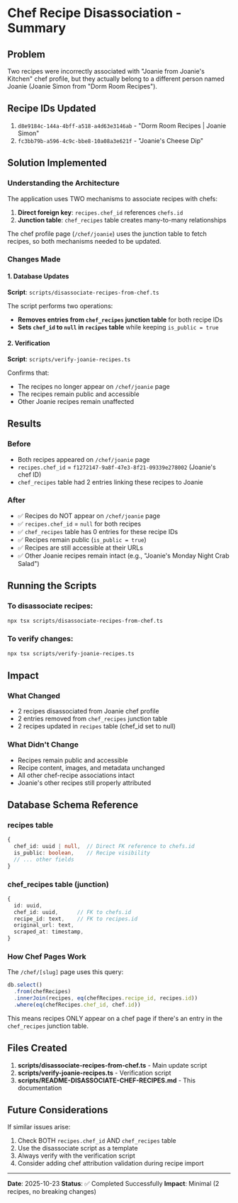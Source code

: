 # Chef Recipe Disassociation - Summary

## Problem
Two recipes were incorrectly associated with "Joanie from Joanie's Kitchen" chef profile, but they actually belong to a different person named Joanie (Joanie Simon from "Dorm Room Recipes").

## Recipe IDs Updated
1. `d8e9184c-144a-4bff-a518-a4d63e3146ab` - "Dorm Room Recipes | Joanie Simon"
2. `fc3bb79b-a596-4c9c-bbe8-10a08a3e621f` - "Joanie's Cheese Dip"

## Solution Implemented

### Understanding the Architecture
The application uses TWO mechanisms to associate recipes with chefs:

1. **Direct foreign key**: `recipes.chef_id` references `chefs.id`
2. **Junction table**: `chef_recipes` table creates many-to-many relationships

The chef profile page (`/chef/joanie`) uses the junction table to fetch recipes, so both mechanisms needed to be updated.

### Changes Made

#### 1. Database Updates
**Script**: `scripts/disassociate-recipes-from-chef.ts`

The script performs two operations:
- **Removes entries from `chef_recipes` junction table** for both recipe IDs
- **Sets `chef_id` to `null` in `recipes` table** while keeping `is_public = true`

#### 2. Verification
**Script**: `scripts/verify-joanie-recipes.ts`

Confirms that:
- The recipes no longer appear on `/chef/joanie` page
- The recipes remain public and accessible
- Other Joanie recipes remain unaffected

## Results

### Before
- Both recipes appeared on `/chef/joanie` page
- `recipes.chef_id` = `f1272147-9a8f-47e3-8f21-09339e278002` (Joanie's chef ID)
- `chef_recipes` table had 2 entries linking these recipes to Joanie

### After
- ✅ Recipes do NOT appear on `/chef/joanie` page
- ✅ `recipes.chef_id` = `null` for both recipes
- ✅ `chef_recipes` table has 0 entries for these recipe IDs
- ✅ Recipes remain public (`is_public = true`)
- ✅ Recipes are still accessible at their URLs
- ✅ Other Joanie recipes remain intact (e.g., "Joanie's Monday Night Crab Salad")

## Running the Scripts

### To disassociate recipes:
```bash
npx tsx scripts/disassociate-recipes-from-chef.ts
```

### To verify changes:
```bash
npx tsx scripts/verify-joanie-recipes.ts
```

## Impact

### What Changed
- 2 recipes disassociated from Joanie chef profile
- 2 entries removed from `chef_recipes` junction table
- 2 recipes updated in `recipes` table (chef_id set to null)

### What Didn't Change
- Recipes remain public and accessible
- Recipe content, images, and metadata unchanged
- All other chef-recipe associations intact
- Joanie's other recipes still properly attributed

## Database Schema Reference

### recipes table
```typescript
{
  chef_id: uuid | null,  // Direct FK reference to chefs.id
  is_public: boolean,    // Recipe visibility
  // ... other fields
}
```

### chef_recipes table (junction)
```typescript
{
  id: uuid,
  chef_id: uuid,      // FK to chefs.id
  recipe_id: text,    // FK to recipes.id
  original_url: text,
  scraped_at: timestamp,
}
```

### How Chef Pages Work
The `/chef/[slug]` page uses this query:
```typescript
db.select()
  .from(chefRecipes)
  .innerJoin(recipes, eq(chefRecipes.recipe_id, recipes.id))
  .where(eq(chefRecipes.chef_id, chef.id))
```

This means recipes ONLY appear on a chef page if there's an entry in the `chef_recipes` junction table.

## Files Created

1. **scripts/disassociate-recipes-from-chef.ts** - Main update script
2. **scripts/verify-joanie-recipes.ts** - Verification script
3. **scripts/README-DISASSOCIATE-CHEF-RECIPES.md** - This documentation

## Future Considerations

If similar issues arise:
1. Check BOTH `recipes.chef_id` AND `chef_recipes` table
2. Use the disassociate script as a template
3. Always verify with the verification script
4. Consider adding chef attribution validation during recipe import

---

**Date**: 2025-10-23
**Status**: ✅ Completed Successfully
**Impact**: Minimal (2 recipes, no breaking changes)
